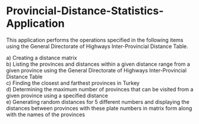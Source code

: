 # Provincial-Distance-Statistics-Application

This application performs the operations specified in the following items using the General Directorate of Highways Inter-Provincial Distance Table.

a) Creating a distance matrix  
b) Listing the provinces and distances within a given distance range from a given province using the General Directorate of Highways Inter-Provincial Distance Table  
c) Finding the closest and farthest provinces in Turkey  
d) Determining the maximum number of provinces that can be visited from a given province using a specified distance  
e) Generating random distances for 5 different numbers and displaying the distances between provinces with these plate numbers in matrix form along with the names of the provinces
